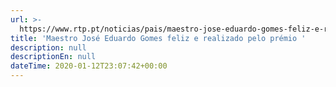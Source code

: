 ```yaml
---
url: >-
  https://www.rtp.pt/noticias/pais/maestro-jose-eduardo-gomes-feliz-e-realizado-pelo-premio-do-european-union-conducting-competition_a1197548
title: 'Maestro José Eduardo Gomes feliz e realizado pelo prémio '
description: null
descriptionEn: null
dateTime: 2020-01-12T23:07:42+00:00
---
```


